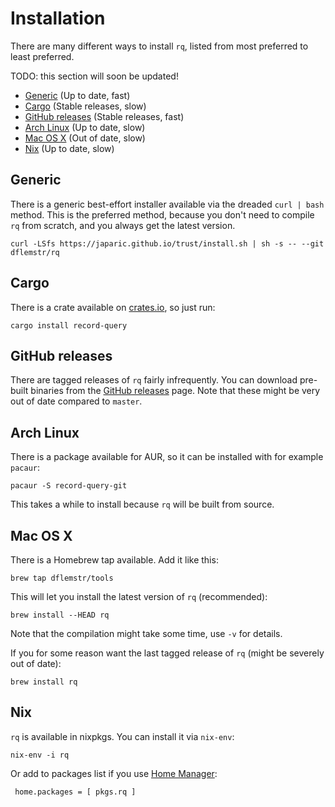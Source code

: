 # Installation

There are many different ways to install `rq`, listed from most preferred
to least preferred.

TODO: this section will soon be updated!

  * [Generic](#generic) (Up to date, fast)
  * [Cargo](#cargo) (Stable releases, slow)
  * [GitHub releases](#github-releases) (Stable releases, fast)
  * [Arch Linux](#arch-linux) (Up to date, slow)
  * [Mac OS X](#mac-os-x) (Out of date, slow)
  * [Nix](#nix) (Up to date, slow)

## Generic

There is a generic best-effort installer available via the dreaded
`curl | bash` method.  This is the preferred method, because you don't
need to compile `rq` from scratch, and you always get the latest
version.

    curl -LSfs https://japaric.github.io/trust/install.sh | sh -s -- --git dflemstr/rq

## Cargo

There is a crate available on [crates.io](https://crates.io/), so just run:

    cargo install record-query

## GitHub releases

There are tagged releases of `rq` fairly infrequently.  You can
download pre-built binaries from the
[GitHub releases](https://github.com/dflemstr/rq/releases) page.  Note
that these might be very out of date compared to `master`.

## Arch Linux

There is a package available for AUR, so it can be installed with for
example `pacaur`:

    pacaur -S record-query-git

This takes a while to install because `rq` will be built from source.

## Mac OS X

There is a Homebrew tap available.  Add it like this:

    brew tap dflemstr/tools

This will let you install the latest version of `rq` (recommended):

    brew install --HEAD rq

Note that the compilation might take some time, use `-v` for details.

If you for some reason want the last tagged release of `rq` (might be
severely out of date):

    brew install rq

## Nix

`rq` is available in nixpkgs. You can install it via `nix-env`:

    nix-env -i rq
    
 Or add to packages list if you use [Home Manager](https://github.com/rycee/home-manager):
 
     home.packages = [ pkgs.rq ]
